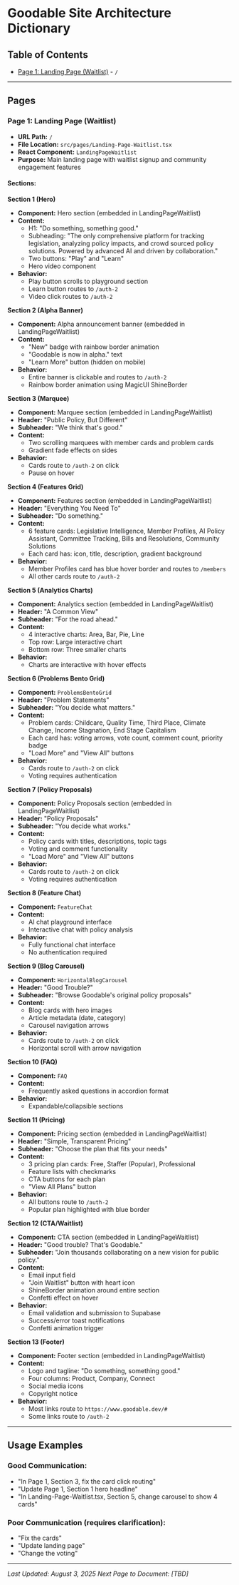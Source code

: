 # Goodable Site Architecture Dictionary

## Table of Contents
- [Page 1: Landing Page (Waitlist)](#page-1-landing-page-waitlist) - `/`

---

## Pages

### Page 1: Landing Page (Waitlist)
- **URL Path:** `/`
- **File Location:** `src/pages/Landing-Page-Waitlist.tsx`
- **React Component:** `LandingPageWaitlist`
- **Purpose:** Main landing page with waitlist signup and community engagement features

#### Sections:

**Section 1 (Hero)**
- **Component:** Hero section (embedded in LandingPageWaitlist)
- **Content:**
  - H1: "Do something, something good."
  - Subheading: "The only comprehensive platform for tracking legislation, analyzing policy impacts, and crowd sourced policy solutions. Powered by advanced AI and driven by collaboration."
  - Two buttons: "Play" and "Learn"
  - Hero video component
- **Behavior:** 
  - Play button scrolls to playground section
  - Learn button routes to `/auth-2`
  - Video click routes to `/auth-2`

**Section 2 (Alpha Banner)**
- **Component:** Alpha announcement banner (embedded in LandingPageWaitlist)
- **Content:**
  - "New" badge with rainbow border animation
  - "Goodable is now in alpha." text
  - "Learn More" button (hidden on mobile)
- **Behavior:** 
  - Entire banner is clickable and routes to `/auth-2`
  - Rainbow border animation using MagicUI ShineBorder

**Section 3 (Marquee)**
- **Component:** Marquee section (embedded in LandingPageWaitlist)
- **Header:** "Public Policy, But Different"
- **Subheader:** "We think that's good."
- **Content:**
  - Two scrolling marquees with member cards and problem cards
  - Gradient fade effects on sides
- **Behavior:** 
  - Cards route to `/auth-2` on click
  - Pause on hover

**Section 4 (Features Grid)**
- **Component:** Features section (embedded in LandingPageWaitlist)
- **Header:** "Everything You Need To"
- **Subheader:** "Do something."
- **Content:**
  - 6 feature cards: Legislative Intelligence, Member Profiles, AI Policy Assistant, Committee Tracking, Bills and Resolutions, Community Solutions
  - Each card has: icon, title, description, gradient background
- **Behavior:** 
  - Member Profiles card has blue hover border and routes to `/members`
  - All other cards route to `/auth-2`

**Section 5 (Analytics Charts)**
- **Component:** Analytics section (embedded in LandingPageWaitlist)
- **Header:** "A Common View"
- **Subheader:** "For the road ahead."
- **Content:**
  - 4 interactive charts: Area, Bar, Pie, Line
  - Top row: Large interactive chart
  - Bottom row: Three smaller charts
- **Behavior:** 
  - Charts are interactive with hover effects

**Section 6 (Problems Bento Grid)**
- **Component:** `ProblemsBentoGrid`
- **Header:** "Problem Statements"
- **Subheader:** "You decide what matters."
- **Content:**
  - Problem cards: Childcare, Quality Time, Third Place, Climate Change, Income Stagnation, End Stage Capitalism
  - Each card has: voting arrows, vote count, comment count, priority badge
  - "Load More" and "View All" buttons
- **Behavior:** 
  - Cards route to `/auth-2` on click
  - Voting requires authentication

**Section 7 (Policy Proposals)**
- **Component:** Policy Proposals section (embedded in LandingPageWaitlist)
- **Header:** "Policy Proposals"
- **Subheader:** "You decide what works."
- **Content:**
  - Policy cards with titles, descriptions, topic tags
  - Voting and comment functionality
  - "Load More" and "View All" buttons
- **Behavior:** 
  - Cards route to `/auth-2` on click
  - Voting requires authentication

**Section 8 (Feature Chat)**
- **Component:** `FeatureChat`
- **Content:**
  - AI chat playground interface
  - Interactive chat with policy analysis
- **Behavior:** 
  - Fully functional chat interface
  - No authentication required

**Section 9 (Blog Carousel)**
- **Component:** `HorizontalBlogCarousel`
- **Header:** "Good Trouble?"
- **Subheader:** "Browse Goodable's original policy proposals"
- **Content:**
  - Blog cards with hero images
  - Article metadata (date, category)
  - Carousel navigation arrows
- **Behavior:** 
  - Cards route to `/auth-2` on click
  - Horizontal scroll with arrow navigation

**Section 10 (FAQ)**
- **Component:** `FAQ`
- **Content:**
  - Frequently asked questions in accordion format
- **Behavior:** 
  - Expandable/collapsible sections

**Section 11 (Pricing)**
- **Component:** Pricing section (embedded in LandingPageWaitlist)
- **Header:** "Simple, Transparent Pricing"
- **Subheader:** "Choose the plan that fits your needs"
- **Content:**
  - 3 pricing plan cards: Free, Staffer (Popular), Professional
  - Feature lists with checkmarks
  - CTA buttons for each plan
  - "View All Plans" button
- **Behavior:** 
  - All buttons route to `/auth-2`
  - Popular plan highlighted with blue border

**Section 12 (CTA/Waitlist)**
- **Component:** CTA section (embedded in LandingPageWaitlist)
- **Header:** "Good trouble? That's Goodable."
- **Subheader:** "Join thousands collaborating on a new vision for public policy."
- **Content:**
  - Email input field
  - "Join Waitlist" button with heart icon
  - ShineBorder animation around entire section
  - Confetti effect on hover
- **Behavior:** 
  - Email validation and submission to Supabase
  - Success/error toast notifications
  - Confetti animation trigger

**Section 13 (Footer)**
- **Component:** Footer section (embedded in LandingPageWaitlist)
- **Content:**
  - Logo and tagline: "Do something, something good."
  - Four columns: Product, Company, Connect
  - Social media icons
  - Copyright notice
- **Behavior:** 
  - Most links route to `https://www.goodable.dev/#`
  - Some links route to `/auth-2`

---

## Usage Examples

### Good Communication:
- "In Page 1, Section 3, fix the card click routing"
- "Update Page 1, Section 1 hero headline"
- "In Landing-Page-Waitlist.tsx, Section 5, change carousel to show 4 cards"

### Poor Communication (requires clarification):
- "Fix the cards" 
- "Update landing page"
- "Change the voting"

---

*Last Updated: August 3, 2025*
*Next Page to Document: [TBD]*
